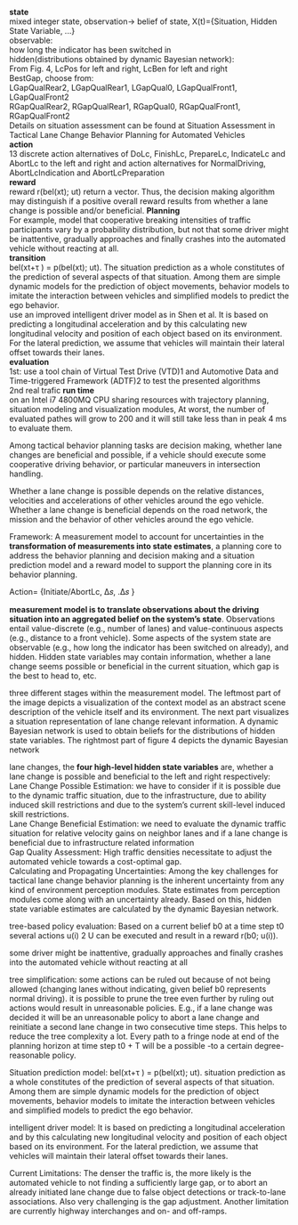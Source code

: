 __state__\
mixed integer state, observation-> belief of state, X(t)={Situation, Hidden State Variable, ...}\
observable:\
how long the indicator has been switched in\
hidden(distributions obtained by dynamic Bayesian network):\
From Fig. 4, LcPos for left and right, LcBen for left and right\
BestGap, choose from:\
LGapQualRear2, LGapQualRear1, LGapQual0, LGapQualFront1, LGapQualFront2\
RGapQualRear2, RGapQualRear1, RGapQual0, RGapQualFront1, RGapQualFront2\
Details on situation assessment can be found at Situation Assessment in Tactical Lane Change Behavior Planning for
Automated Vehicles\
__action__\
13 discrete action alternatives of DoLc, FinishLc, PrepareLc, IndicateLc and AbortLc to the left and right and action alternatives for NormalDriving, AbortLcIndication and AbortLcPreparation\
__reward__\
reward r(bel(xt); ut) return a vector. Thus, the decision making algorithm may distinguish if a positive overall reward results from whether a lane change is possible and/or beneficial.
__Planning__\
For example, model that cooperative breaking intensities of traffic participants vary by a probability distribution, but not that some driver might be inattentive, gradually approaches and finally crashes into the automated vehicle without reacting at all. \
__transition__\
bel(xt+τ ) = p(bel(xt); ut). The situation prediction as a whole constitutes of the prediction of several aspects of that situation. Among them are simple dynamic models for the prediction of object movements, behavior models to imitate the interaction between vehicles and simplified models to predict the ego behavior.\
use an improved intelligent driver model as in Shen et al. It is based on predicting a longitudinal acceleration and by this calculating new longitudinal velocity and position of each object based on its environment. For the lateral prediction, we assume that vehicles will maintain their lateral offset towards their lanes.\
__evaluation__\
1st: use a tool chain of Virtual Test Drive (VTD)1 and Automotive Data and Time-triggered Framework (ADTF)2 to test the
presented algorithms\
2nd real trafic
__run time__\
on an Intel i7 4800MQ CPU sharing resources with trajectory planning, situation modeling and visualization modules, At worst, the number of evaluated pathes will grow to 200 and it will still take less than in peak 4 ms to evaluate them.

Among tactical behavior planning tasks are decision making, whether lane changes are beneficial and possible, if a vehicle should execute some cooperative driving behavior, or particular maneuvers in intersection handling. 

Whether a lane change is possible depends on the relative distances, velocities and accelerations of other vehicles around the ego vehicle. Whether a lane change is beneficial depends on the road network, the mission and the behavior of other vehicles around the ego vehicle.

Framework: A measurement model to account for uncertainties in the __transformation of measurements into state estimates__, a planning core to address the behavior planning and decision making and a situation prediction model and a reward model to support the planning core in its behavior planning.

Action= {Initiate/AbortLc, Δ𝑠, .Δ𝑠 }

__measurement model is to translate observations about the driving situation into an aggregated belief on the system’s state__. Observations entail value-discrete (e.g., number of lanes) and value-continuous aspects (e.g., distance to a front vehicle). Some aspects of the system state are observable (e.g., how long the indicator has been switched on already), and hidden. Hidden state variables may contain information, whether a lane change seems possible or beneficial in the current situation, which gap is the best to head to, etc.

three different stages within the measurement model. The leftmost part of the image depicts a visualization of the context model as an abstract scene description of the vehicle itself and its environment. The next part visualizes a situation representation of lane change relevant information. A dynamic Bayesian network is used to obtain beliefs for the distributions of hidden state variables. The rightmost part of figure 4 depicts the dynamic Bayesian network

lane changes, the __four high-level hidden state variables__ are, whether a lane change is possible and beneficial to the left and right respectively:\
Lane Change Possible Estimation: we have to consider if it is possible due to the dynamic traffic situation, due to the infrastructure, due to ability induced skill restrictions and due to the system’s current skill-level induced skill restrictions.\
Lane Change Beneficial Estimation: we need to evaluate the dynamic traffic situation for relative velocity gains on neighbor lanes and if a lane change is beneficial due to infrastructure related information\
Gap Quality Assessment: High traffic densities necessitate to adjust the automated vehicle towards a cost-optimal gap. \
Calculating and Propagating Uncertainties: Among the key challenges for tactical lane change behavior planning is the inherent uncertainty from any kind of environment perception modules. State estimates from perception modules come along with an uncertainty already. Based on this, hidden state variable estimates are calculated by the dynamic Bayesian network. 

 tree-based policy evaluation: Based on a current belief b0 at a time step t0 several actions u(i) 2 U can be executed and result in a reward r(b0; u(i)). 
 
some driver might be inattentive, gradually approaches and finally crashes into the automated vehicle without reacting at all

tree simplification: some actions can be ruled out because of not being allowed (changing lanes without indicating, given belief b0 represents normal driving). it is possible to prune the tree even further by ruling out actions would result in unreasonable policies. E.g., if a lane change was decided it will be an unreasonable policy to abort a lane change and reinitiate a second lane change in two consecutive time steps. This helps to reduce the tree complexity a lot. Every path to a fringe node at end of the planning horizon at time step t0 + T will be a possible -to a certain degree- reasonable policy. 

Situation prediction model: bel(xt+τ ) = p(bel(xt); ut). situation prediction as a whole constitutes of the prediction of several aspects of that situation. Among them are simple dynamic models for the prediction of object movements, behavior models to imitate the interaction between vehicles and simplified models to predict the ego behavior. 

intelligent driver model: It is based on predicting a longitudinal acceleration and by this calculating new longitudinal velocity and position of each object based on its environment. For the lateral prediction, we assume that vehicles will maintain their lateral offset towards their lanes. 

Current Limitations: The denser the traffic is, the more likely is the automated vehicle to not finding a sufficiently large gap, or to abort an already initiated lane change due to false object detections or track-to-lane associations. Also very challenging is the gap adjustment. Another limitation are currently highway interchanges and on- and off-ramps.
